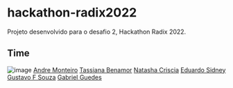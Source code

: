 # hackathon-radix2022
Projeto desenvolvido para o desafio 2, Hackathon Radix 2022.
## Time
![image](https://user-images.githubusercontent.com/87051404/204063603-fd78c558-2176-4d3a-9502-8202a9916a23.png)
<a href="https://www.linkedin.com/in/andremktd/" alt="linkedin">Andre Monteiro</a>
<a href="https://www.linkedin.com/in/tassiana-benamor/" alt="linkedin">Tassiana Benamor</a>
<a href="https://www.linkedin.com/in/natasha-criscia-91749518b/" alt="linkedin">Natasha Criscia</a>
<a href="https://www.linkedin.com/in/eduardo-sidney-238201209/" alt="linkedin">Eduardo Sidney</a>
<a href="https://www.linkedin.com/in/gustavo-sousa-dt/" alt="linkedin">Gustavo F Souza</a>
<a href="https://www.linkedin.com/in/gabriel-guedes-0043b6249/" alt="linkedin">Gabriel Guedes</a>

